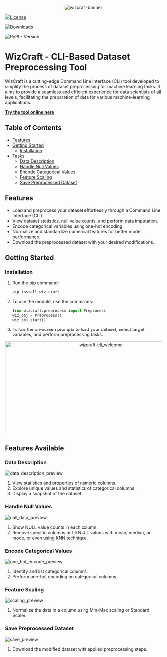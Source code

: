 <p align="center">
  <img src="https://svgshare.com/i/wCo.svg" alt="wizcraft-banner" />
</p>

[![License](https://img.shields.io/badge/license-MIT-blue.svg)](https://opensource.org/licenses/MIT) 

[![Downloads](https://static.pepy.tech/personalized-badge/wiz-craft?period=total&units=international_system&left_color=brightgreen&right_color=orange&left_text=Downloads)](https://pepy.tech/project/wiz-craft)

![PyPI - Version](https://img.shields.io/pypi/v/wiz-craft)


# WizCraft - CLI-Based Dataset Preprocessing Tool

WizCraft is a cutting-edge Command Line Interface (CLI) tool developed to simplify the process of dataset preprocessing for machine learning tasks. It aims to provide a seamless and efficient experience for data scientists of all levels, facilitating the preparation of data for various machine-learning applications.

**[Try the tool online here](https://replit.com/@PinakDatta/DataWiz)**

## Table of Contents

- [Features](#features)
- [Getting Started](#getting-started)
  - [Installation](#installation)
- [Tasks](#tasks)
  - [Data Description](#data-description)
  - [Handle Null Values](#handle-null-values)
  - [Encode Categorical Values](#encode-categorical-values)
  - [Feature Scaling](#feature-scaling)
  - [Save Preprocessed Dataset](#save-preprocessed-dataset)



## Features

- Load and preprocess your dataset effortlessly through a Command Line Interface (CLI).
- View dataset statistics, null value counts, and perform data imputation.
- Encode categorical variables using one-hot encoding.
- Normalize and standardize numerical features for better model performance.
- Download the preprocessed dataset with your desired modifications.

## Getting Started

### Installation

1. Run the pip command:
   ```bash
   pip install wiz-craft

2. To use the module, use the commands:
    ```python
    from wizcraft.preprocess import Preprocess
    wiz_obj = Preprocess()
    wiz_obj.start()  

3. Follow the on-screen prompts to load your dataset, select target variables, and perform preprocessing tasks.

<p align="center">
  <img src="https://i.imgur.com/jYLwMN7.png" alt="wizcraft-cli_welcome" width = "600" height = "300" />
</p>

## Features Available

### Data Description

<p>
  <img src="https://i.imgur.com/2CUMMoX.png" alt="data_description_preview" />
</p>

1. View statistics and properties of numeric columns.
2. Explore unique values and statistics of categorical columns.
3. Display a snapshot of the dataset.

### Handle Null Values

<p>
  <img src="https://i.imgur.com/JlkyQl5.png" alt="null_data_preview" />
</p>

1. Show NULL value counts in each column.
2. Remove specific columns or fill NULL values with mean, median, or mode, or even using KNN technique.
### Encode Categorical Values

<p>
  <img src="https://i.imgur.com/0gEfhpi.png" alt="one_hot_encode_preview" />
</p>

1. Identify and list categorical columns.
2. Perform one-hot encoding on categorical columns.

### Feature Scaling

<p>
  <img src="https://i.imgur.com/kfpoXeG.png" alt="scaling_preview" />
</p>

1. Normalize the data in a column using Min-Max scaling or Standard Scaler.

### Save Preprocessed Dataset

<p>
  <img src="https://i.imgur.com/1XywkGQ.png" alt="save_preview" />
</p>

1. Download the modified dataset with applied preprocessing steps.

